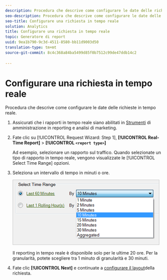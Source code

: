 ```yaml
---
description: Procedura che descrive come configurare le date delle richieste in tempo reale.
seo-description: Procedura che descrive come configurare le date delle richieste in tempo reale.
seo-title: Configurare una richiesta in tempo reale
solution: Analytics
title: Configurare una richiesta in tempo reale
topic: Generatore di report
uuid: 9ea1b790-9c3d-4511-8580-bb11d9003d50
translation-type: tm+mt
source-git-commit: 8c4c368a84ba5499d85f0b7512c99de47ddb14c2

---
```



# Configurare una richiesta in tempo reale

Procedura che descrive come configurare le date delle richieste in tempo reale.

1. Assicurati che i rapporti in tempo reale siano abilitati in [Strumenti](https://marketing.adobe.com/resources/help/en_US/reference/real_time_admin.html) di amministrazione in reporting e analisi di marketing.
1. Fate clic su [!UICONTROL Request Wizard: Step 1], **[!UICONTROL Real-Time Report]** &gt; **[!UICONTROL `<report type>`]**

   Ad esempio, selezionare un rapporto sul traffico. Quando selezionate un tipo di rapporto in tempo reale, vengono visualizzate le [!UICONTROL Select Time Range] opzioni.

1. Seleziona un intervallo di tempo in minuti o ore.

   ![Risultato passaggio](assets/real_time_select_date.png)

   Il reporting in tempo reale è disponibile solo per le ultime 20 ore. Per la granularità, potete scegliere tra 1 minuto di granularità e 30 minuti.
1. Fate clic **[!UICONTROL Next]** e continuate a [configurare il layout](/help/analyze/report-builder/layout/layout.md)della richiesta.
